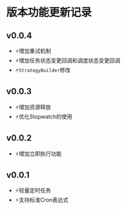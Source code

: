 ﻿# 版本功能更新记录

## v0.0.4
- ⚡️增加重试机制
- ⚡️增加任务状态变更回调和调度状态变更回调
- ⚡️`StrategyBuilder`修改

## v0.0.3
- ⚡️增加资源释放
- ⚡️优化Stopwatch的使用

## v0.0.2
- ⚡️增加立即执行功能

## v0.0.1
- ⚡️轻量定时任务
- ⚡️支持标准Cron表达式